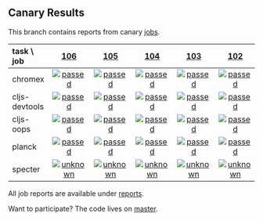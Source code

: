 ## Canary Results

This branch contains reports from canary [jobs](https://github.com/cljs-oss/canary/tree/jobs).

[//]: # (begin_overview_table)

| task \ job | <a href="reports/2017/10/06/job-000106-1.9.946-85b882b" title="job #106 finished on 2017-10-06">106</a> | <a href="reports/2017/10/05/job-000105-1.9.946-85b882b" title="job #105 finished on 2017-10-05">105</a> | <a href="reports/2017/10/04/job-000104-1.9.946-85b882b" title="job #104 finished on 2017-10-04">104</a> | <a href="reports/2017/10/03/job-000103-1.9.946-85b882b" title="job #103 finished on 2017-10-03">103</a> | <a href="reports/2017/10/02/job-000102-1.9.944-9778b34" title="job #102 finished on 2017-10-02">102</a> | <a href="reports/2017/10/01/job-000101-1.9.943-300e326" title="job #101 finished on 2017-10-01">101</a> | <a href="reports/2017/09/30/job-000100-1.9.938-35ad08e" title="job #100 finished on 2017-09-30">100</a> | <a href="reports/2017/09/29/job-000099-1.9.938-35ad08e" title="job #99 finished on 2017-09-29">99</a> | <a href="reports/2017/09/28/job-000098-1.9.938-35ad08e" title="job #98 finished on 2017-09-28">98</a> | <a href="reports/2017/09/27/job-000097-1.9.938-35ad08e" title="job #97 finished on 2017-09-27">97</a> |
| :--- | :---: | :---: | :---: | :---: | :---: | :---: | :---: | :---: | :---: | :---: |
| chromex | <a href="reports/2017/10/06/job-000106-1.9.946-85b882b#-chromex"><img title="passed" src="http://box.binaryage.com/s-passed.svg"><a> | <a href="reports/2017/10/05/job-000105-1.9.946-85b882b#-chromex"><img title="passed" src="http://box.binaryage.com/s-passed.svg"><a> | <a href="reports/2017/10/04/job-000104-1.9.946-85b882b#-chromex"><img title="passed" src="http://box.binaryage.com/s-passed.svg"><a> | <a href="reports/2017/10/03/job-000103-1.9.946-85b882b#-chromex"><img title="passed" src="http://box.binaryage.com/s-passed.svg"><a> | <a href="reports/2017/10/02/job-000102-1.9.944-9778b34#-chromex"><img title="passed" src="http://box.binaryage.com/s-passed.svg"><a> | <a href="reports/2017/10/01/job-000101-1.9.943-300e326#-chromex"><img title="passed" src="http://box.binaryage.com/s-passed.svg"><a> | <a href="reports/2017/09/30/job-000100-1.9.938-35ad08e#-chromex"><img title="passed" src="http://box.binaryage.com/s-passed.svg"><a> | <a href="reports/2017/09/29/job-000099-1.9.938-35ad08e#-chromex"><img title="passed" src="http://box.binaryage.com/s-passed.svg"><a> | <a href="reports/2017/09/28/job-000098-1.9.938-35ad08e#-chromex"><img title="passed" src="http://box.binaryage.com/s-passed.svg"><a> | <a href="reports/2017/09/27/job-000097-1.9.938-35ad08e#-chromex"><img title="passed" src="http://box.binaryage.com/s-passed.svg"><a> |
| cljs-devtools | <a href="reports/2017/10/06/job-000106-1.9.946-85b882b#-cljs-devtools"><img title="passed" src="http://box.binaryage.com/s-passed.svg"><a> | <a href="reports/2017/10/05/job-000105-1.9.946-85b882b#-cljs-devtools"><img title="passed" src="http://box.binaryage.com/s-passed.svg"><a> | <a href="reports/2017/10/04/job-000104-1.9.946-85b882b#-cljs-devtools"><img title="passed" src="http://box.binaryage.com/s-passed.svg"><a> | <a href="reports/2017/10/03/job-000103-1.9.946-85b882b#-cljs-devtools"><img title="passed" src="http://box.binaryage.com/s-passed.svg"><a> | <a href="reports/2017/10/02/job-000102-1.9.944-9778b34#-cljs-devtools"><img title="passed" src="http://box.binaryage.com/s-passed.svg"><a> | <a href="reports/2017/10/01/job-000101-1.9.943-300e326#-cljs-devtools"><img title="passed" src="http://box.binaryage.com/s-passed.svg"><a> | <a href="reports/2017/09/30/job-000100-1.9.938-35ad08e#-cljs-devtools"><img title="passed" src="http://box.binaryage.com/s-passed.svg"><a> | <a href="reports/2017/09/29/job-000099-1.9.938-35ad08e#-cljs-devtools"><img title="passed" src="http://box.binaryage.com/s-passed.svg"><a> | <a href="reports/2017/09/28/job-000098-1.9.938-35ad08e#-cljs-devtools"><img title="passed" src="http://box.binaryage.com/s-passed.svg"><a> | <a href="reports/2017/09/27/job-000097-1.9.938-35ad08e#-cljs-devtools"><img title="passed" src="http://box.binaryage.com/s-passed.svg"><a> |
| cljs-oops | <a href="reports/2017/10/06/job-000106-1.9.946-85b882b#-cljs-oops"><img title="passed" src="http://box.binaryage.com/s-passed.svg"><a> | <a href="reports/2017/10/05/job-000105-1.9.946-85b882b#-cljs-oops"><img title="passed" src="http://box.binaryage.com/s-passed.svg"><a> | <a href="reports/2017/10/04/job-000104-1.9.946-85b882b#-cljs-oops"><img title="passed" src="http://box.binaryage.com/s-passed.svg"><a> | <a href="reports/2017/10/03/job-000103-1.9.946-85b882b#-cljs-oops"><img title="passed" src="http://box.binaryage.com/s-passed.svg"><a> | <a href="reports/2017/10/02/job-000102-1.9.944-9778b34#-cljs-oops"><img title="passed" src="http://box.binaryage.com/s-passed.svg"><a> | <a href="reports/2017/10/01/job-000101-1.9.943-300e326#-cljs-oops"><img title="passed" src="http://box.binaryage.com/s-passed.svg"><a> | <a href="reports/2017/09/30/job-000100-1.9.938-35ad08e#-cljs-oops"><img title="passed" src="http://box.binaryage.com/s-passed.svg"><a> | <a href="reports/2017/09/29/job-000099-1.9.938-35ad08e#-cljs-oops"><img title="passed" src="http://box.binaryage.com/s-passed.svg"><a> | <a href="reports/2017/09/28/job-000098-1.9.938-35ad08e#-cljs-oops"><img title="passed" src="http://box.binaryage.com/s-passed.svg"><a> | <a href="reports/2017/09/27/job-000097-1.9.938-35ad08e#-cljs-oops"><img title="passed" src="http://box.binaryage.com/s-passed.svg"><a> |
| planck | <a href="reports/2017/10/06/job-000106-1.9.946-85b882b#-planck"><img title="passed" src="http://box.binaryage.com/s-passed.svg"><a> | <a href="reports/2017/10/05/job-000105-1.9.946-85b882b#-planck"><img title="passed" src="http://box.binaryage.com/s-passed.svg"><a> | <a href="reports/2017/10/04/job-000104-1.9.946-85b882b#-planck"><img title="passed" src="http://box.binaryage.com/s-passed.svg"><a> | <a href="reports/2017/10/03/job-000103-1.9.946-85b882b#-planck"><img title="passed" src="http://box.binaryage.com/s-passed.svg"><a> | <a href="reports/2017/10/02/job-000102-1.9.944-9778b34#-planck"><img title="passed" src="http://box.binaryage.com/s-passed.svg"><a> | <a href="reports/2017/10/01/job-000101-1.9.943-300e326#-planck"><img title="passed" src="http://box.binaryage.com/s-passed.svg"><a> | <a href="reports/2017/09/30/job-000100-1.9.938-35ad08e#-planck"><img title="passed" src="http://box.binaryage.com/s-passed.svg"><a> | <a href="reports/2017/09/29/job-000099-1.9.938-35ad08e#-planck"><img title="passed" src="http://box.binaryage.com/s-passed.svg"><a> | <a href="reports/2017/09/28/job-000098-1.9.938-35ad08e#-planck"><img title="passed" src="http://box.binaryage.com/s-passed.svg"><a> | <a href="reports/2017/09/27/job-000097-1.9.938-35ad08e#-planck"><img title="failed" src="http://box.binaryage.com/s-failed.svg"><a> |
| specter | <a href="reports/2017/10/06/job-000106-1.9.946-85b882b#-specter"><img title="unknown" src="http://box.binaryage.com/s-unknown.svg"><a> | <a href="reports/2017/10/05/job-000105-1.9.946-85b882b#-specter"><img title="unknown" src="http://box.binaryage.com/s-unknown.svg"><a> | <a href="reports/2017/10/04/job-000104-1.9.946-85b882b#-specter"><img title="unknown" src="http://box.binaryage.com/s-unknown.svg"><a> | <a href="reports/2017/10/03/job-000103-1.9.946-85b882b#-specter"><img title="unknown" src="http://box.binaryage.com/s-unknown.svg"><a> | <a href="reports/2017/10/02/job-000102-1.9.944-9778b34#-specter"><img title="unknown" src="http://box.binaryage.com/s-unknown.svg"><a> | <a href="reports/2017/10/01/job-000101-1.9.943-300e326#-specter"><img title="unknown" src="http://box.binaryage.com/s-unknown.svg"><a> | <a href="reports/2017/09/30/job-000100-1.9.938-35ad08e#-specter"><img title="unknown" src="http://box.binaryage.com/s-unknown.svg"><a> | <a href="reports/2017/09/29/job-000099-1.9.938-35ad08e#-specter"><img title="unknown" src="http://box.binaryage.com/s-unknown.svg"><a> | <a href="reports/2017/09/28/job-000098-1.9.938-35ad08e#-specter"><img title="unknown" src="http://box.binaryage.com/s-unknown.svg"><a> | <a href="reports/2017/09/27/job-000097-1.9.938-35ad08e#-specter"><img title="unknown" src="http://box.binaryage.com/s-unknown.svg"><a> |

[//]: # (end_overview_table)

All job reports are available under [reports](reports).

Want to participate? The code lives on [master](https://github.com/cljs-oss/canary/tree/master).
